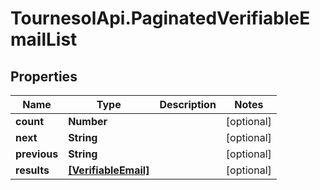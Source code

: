# TournesolApi.PaginatedVerifiableEmailList

## Properties

Name | Type | Description | Notes
------------ | ------------- | ------------- | -------------
**count** | **Number** |  | [optional] 
**next** | **String** |  | [optional] 
**previous** | **String** |  | [optional] 
**results** | [**[VerifiableEmail]**](VerifiableEmail.md) |  | [optional] 


